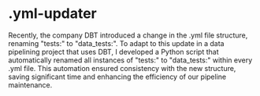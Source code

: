 # .yml-updater

Recently, the company DBT introduced a change in the .yml file structure, renaming "tests:" to "data_tests:". To adapt to this update in a data pipelining project that uses DBT, I developed a Python script that automatically renamed all instances of "tests:" to "data_tests:" within every .yml file. This automation ensured consistency with the new structure, saving significant time and enhancing the efficiency of our pipeline maintenance.
